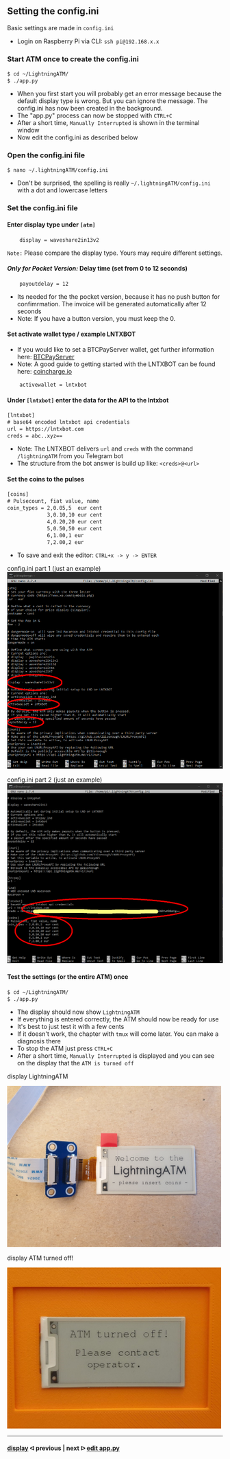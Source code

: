 ##  Setting the config.ini

Basic settings are made in `config.ini` 

- Login on Raspberry Pi via CLI: `ssh pi@192.168.x.x`

### Start ATM once to create the config.ini

```
$ cd ~/LightningATM/
$ ./app.py
```

- When you first start you will probably get an error message because the default display type is wrong. But you can ignore the message. The config.ini has now been created in the background.
- The "app.py" process can now be stopped with `CTRL+C`
- After a short time, `Manually Interrupted` is shown in the terminal window
- Now edit the config.ini as described below

### Open the config.ini file

```
$ nano ~/.lightningATM/config.ini
```

- Don't be surprised, the spelling is really `~/.lightningATM/config.ini` with a dot and lowercase letters

### Set the config.ini file

#### Enter display type under `[atm]`

```
	display = waveshare2in13v2
```
`Note:` Please compare the display type. Yours may require different settings.

#### *Only for Pocket Version:* Delay time (set from 0 to 12 seconds)

```
	payoutdelay = 12 
```

- Its needed for the the pocket version, because it has no push button for confimrmation. The invoice will be generated automatically after 12 seconds
- Note: If you have a button version, you must keep the 0.

#### Set activate wallet type / example LNTXBOT

- If you would like to set a BTCPayServer wallet, get further information here: [BTCPayServer](https://docs.lightningatm.me/lightningatm-setup/wallet-setup/lnd_btcpay)
- Note: A good guide to getting started with the LNTXBOT can be found here: [coincharge.io](https://coincharge.io/en/lntxbot-telegram-lightning-wallet/)

```
	activewallet = lntxbot
```

#### Under `[lntxbot]` enter the data for the API to the lntxbot

```
[lntxbot]
# base64 encoded lntxbot api credentials
url = https://lntxbot.com
creds = abc..xyz==
```
  
- Note: The LNTXBOT delivers `url` and `creds` with the command `/lightningATM` from you Telegram bot
- The structure from the bot answer is build up like: `<creds>@<url>`

#### Set the coins to the pulses

```
[coins]
# Pulsecount, fiat value, name
coin_types = 2,0.05,5  eur cent
             3,0.10,10 eur cent
             4,0.20,20 eur cent
             5,0.50,50 eur cent
             6,1.00,1 eur
             7,2.00,2 eur
```

- To save and exit the editor: `CTRL+x -> y -> ENTER`

config.ini part 1 (just an example)
![config.ini part 1](../pictures/edit_config_terminal_1.png)

config.ini part 2 (just an example)
![config.ini part 2](../pictures/edit_config_terminal_2.png)

#### Test the settings (or the entire ATM) once

```
$ cd ~/LightningATM/
$ ./app.py
```

- The display should now show `LightningATM`
- If everything is entered correctly, the ATM should now be ready for use
- It's best to just test it with a few cents
- If it doesn't work, the chapter with `tmux` will come later. You can make a diagnosis there
- To stop the ATM just press `CTRL+C`
- After a short time, `Manually Interrupted` is displayed and you can see on the display that the `ATM is turned off`

display LightningATM

<img src="../pictures/edit_config_display_ATM_on.jpg" width="500">

display ATM turned off!

<img src="../pictures/edit_config_display_ATM_off.jpg" width="500">

---

#### [display](/docs/guide/display.md)  ᐊ  previous | next  ᐅ  [edit app.py](/docs/guide/edit_app.py.md)








